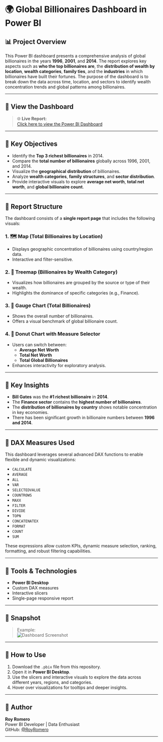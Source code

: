 # 🌍 Global Billionaires Dashboard in Power BI

## 📊 Project Overview

This Power BI dashboard presents a comprehensive analysis of global billionaires in the years **1996**, **2001**, and **2014**. The report explores key aspects such as **who the top billionaires are**, the **distribution of wealth by location**, **wealth categories**, **family ties**, and the **industries** in which billionaires have built their fortunes.
The purpose of the dashboard is to break down the data across time, location, and sectors to identify wealth concentration trends and global patterns among billionaires.

---

## 🔗 View the Dashboard

> 🌐 **Live Report:**  
> [Click here to view the Power BI Dashboard](https://app.powerbi.com/groups/me/reports/b344c1ae-75ad-4c21-beee-fa31ae6a5006?ctid=70986ee4-5379-4586-bd23-5a90b4ec2c0e&pbi_source=linkShare)

---

## 🧭 Key Objectives
- Identify the **Top 3 richest billionaires** in 2014.
- Compare the **total number of billionaires** globally across 1996, 2001, and 2014.
- Visualize the **geographical distribution** of billionaires.
- Analyze **wealth categories**, **family structures**, and **sector distribution**.
- Provide interactive visuals to explore **average net worth**, **total net worth**, and **global billionaire count**.

---

## 📍 Report Structure

The dashboard consists of a **single report page** that includes the following visuals:

### 1. 🗺️ Map (Total Billionaires by Location)
- Displays geographic concentration of billionaires using country/region data.
- Interactive and filter-sensitive.

### 2. 🌳 Treemap (Billionaires by Wealth Category)
- Visualizes how billionaires are grouped by the source or type of their wealth.
- Highlights the dominance of specific categories (e.g., Finance).

### 3. 🎯 Gauge Chart (Total Billionaires)
- Shows the overall number of billionaires.
- Offers a visual benchmark of global billionaire count.

### 4. 🍩 Donut Chart with Measure Selector
- Users can switch between:
  - **Average Net Worth**
  - **Total Net Worth**
  - **Total Global Billionaires**
- Enhances interactivity for exploratory analysis.

---

## 🧠 Key Insights

- **Bill Gates** was the **#1 richest billionaire** in **2014**.
- The **Finance sector** contains the **highest number of billionaires**.
- The **distribution of billionaires by country** shows notable concentration in key economies.
- There has been significant growth in billionaire numbers between **1996 and 2014**.

---

## 🧮 DAX Measures Used

This dashboard leverages several advanced DAX functions to enable flexible and dynamic visualizations:

- `CALCULATE`
- `AVERAGE`
- `ALL`
- `VAR`
- `SELECTEDVALUE`
- `COUNTROWS`
- `MAXX`
- `FILTER`
- `DIVIDE`
- `TOPN`
- `CONCATENATEX`
- `FORMAT`
- `COUNT`
- `SUM`

These expressions allow custom KPIs, dynamic measure selection, ranking, formatting, and robust filtering capabilities.

---

## 🧰 Tools & Technologies

- **Power BI Desktop**
- Custom DAX measures
- Interactive slicers
- Single-page responsive report

---

## 📸 Snapshot

> Example:  
> ![Dashboard Screenshot](![Image](https://github.com/user-attachments/assets/5550c8b8-b24f-4b18-9d5e-8f59a1b77111))

---

## 🧾 How to Use

1. Download the `.pbix` file from this repository.
2. Open it in **Power BI Desktop**.
3. Use the slicers and interactive visuals to explore the data across different years, regions, and categories.
4. Hover over visualizations for tooltips and deeper insights.

---

## 👤 Author

**Roy Romero**  
Power BI Developer | Data Enthusiast  
GitHub: [@RoyRomero](https://github.com/RoyRomero6) 

---
